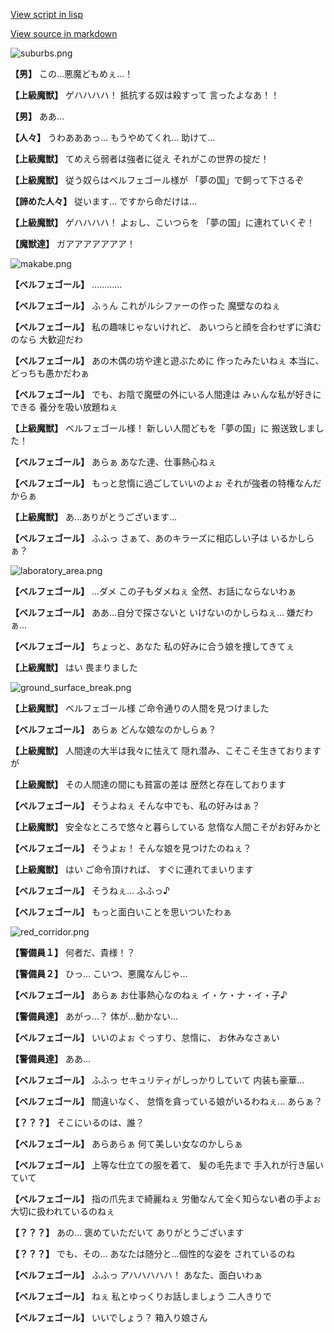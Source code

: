 [View script in lisp](../scripts/202259060.txt)

[View source in markdown](202259060.md)

![suburbs.png](../images/backgrounds/suburbs.png)

**【男】**
この…悪魔どもめぇ…！

**【上級魔獣】**
ゲハハハハ！
抵抗する奴は殺すって
言ったよなあ！！

**【男】**
ああ…

**【人々】**
うわあああっ…
もうやめてくれ…
助けて…

**【上級魔獣】**
てめえら弱者は強者に従え
それがこの世界の掟だ！

**【上級魔獣】**
従う奴らはベルフェゴール様が
「夢の国」で飼って下さるぞ

**【諦めた人々】**
従います…
ですから命だけは…

**【上級魔獣】**
ゲハハハハ！
よぉし、こいつらを
「夢の国」に連れていくぞ！

**【魔獣達】**
ガアアアアアアア！

![makabe.png](../images/backgrounds/makabe.png)

**【ベルフェゴール】**
…………

**【ベルフェゴール】**
ふぅん
これがルシファーの作った
魔壁なのねぇ

**【ベルフェゴール】**
私の趣味じゃないけれど、
あいつらと顔を合わせずに済むのなら
大歓迎だわ

**【ベルフェゴール】**
あの木偶の坊や達と遊ぶために
作ったみたいねぇ
本当に、どっちも愚かだわぁ

**【ベルフェゴール】**
でも、お陰で魔壁の外にいる人間達は
みぃんな私が好きにできる
養分を吸い放題ねぇ

**【上級魔獣】**
ベルフェゴール様！
新しい人間どもを「夢の国」に
搬送致しました！

**【ベルフェゴール】**
あらぁ
あなた達、仕事熱心ねぇ

**【ベルフェゴール】**
もっと怠惰に過ごしていいのよぉ
それが強者の特権なんだからぁ

**【上級魔獣】**
あ…ありがとうございます…

**【ベルフェゴール】**
ふふっ
さぁて、あのキラーズに相応しい子は
いるかしらぁ？

![laboratory_area.png](../images/backgrounds/laboratory_area.png)

**【ベルフェゴール】**
…ダメ
この子もダメねぇ
全然、お話にならないわぁ

**【ベルフェゴール】**
ああ…自分で探さないと
いけないのかしらねぇ…
嫌だわぁ…

**【ベルフェゴール】**
ちょっと、あなた
私の好みに合う娘を捜してきてぇ

**【上級魔獣】**
はい
畏まりました

![ground_surface_break.png](../images/backgrounds/ground_surface_break.png)

**【上級魔獣】**
ベルフェゴール様
ご命令通りの人間を見つけました

**【ベルフェゴール】**
あらぁ
どんな娘なのかしらぁ？

**【上級魔獣】**
人間達の大半は我々に怯えて
隠れ潜み、こそこそ生きておりますが

**【上級魔獣】**
その人間達の間にも貧富の差は
歴然と存在しております

**【ベルフェゴール】**
そうよねぇ
そんな中でも、私の好みはぁ？

**【上級魔獣】**
安全なところで悠々と暮らしている
怠惰な人間こそがお好みかと

**【ベルフェゴール】**
そうよぉ！
そんな娘を見つけたのねぇ？

**【上級魔獣】**
はい
ご命令頂ければ、
すぐに連れてまいります

**【ベルフェゴール】**
そうねぇ…
ふふっ♪

**【ベルフェゴール】**
もっと面白いことを思いついたわぁ

![red_corridor.png](../images/backgrounds/red_corridor.png)

**【警備員１】**
何者だ、貴様！？

**【警備員２】**
ひっ…
こいつ、悪魔なんじゃ…

**【ベルフェゴール】**
あらぁ
お仕事熱心なのねぇ
イ・ケ・ナ・イ・子♪

**【警備員達】**
あがっ…？
体が…動かない…

**【ベルフェゴール】**
いいのよぉ
ぐっすり、怠惰に、
お休みなさぁい

**【警備員達】**
ああ…

**【ベルフェゴール】**
ふふっ
セキュリティがしっかりしていて
内装も豪華…

**【ベルフェゴール】**
間違いなく、
怠惰を貪っている娘がいるわねぇ…
あらぁ？

**【？？？】**
そこにいるのは、誰？

**【ベルフェゴール】**
あらあらぁ
何て美しい女なのかしらぁ

**【ベルフェゴール】**
上等な仕立ての服を着て、
髪の毛先まで
手入れが行き届いていて

**【ベルフェゴール】**
指の爪先まで綺麗ねぇ
労働なんて全く知らない者の手よぉ
大切に扱われているのねぇ

**【？？？】**
あの…
褒めていただいて
ありがとうございます

**【？？？】**
でも、その…
あなたは随分と…個性的な姿を
されているのね

**【ベルフェゴール】**
ふふっ
アハハハハハ！
あなた、面白いわぁ

**【ベルフェゴール】**
ねぇ
私とゆっくりお話しましょう
二人きりで

**【ベルフェゴール】**
いいでしょう？
箱入り娘さん

